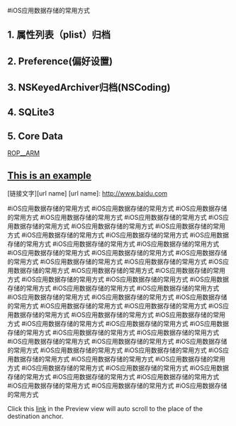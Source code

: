 #iOS应用数据存储的常用方式

## 1. 属性列表（plist）归档
## 2. Preference(偏好设置)
## 3. NSKeyedArchiver归档(NSCoding)
## 4. SQLite3
## 5. Core Data



[ROP__ARM](#ROP_ARM)

## [This is an example](id:anchor1)

[链接文字][url name]
[url name]: http://www.baidu.com





#iOS应用数据存储的常用方式
#iOS应用数据存储的常用方式
#iOS应用数据存储的常用方式
#iOS应用数据存储的常用方式
#iOS应用数据存储的常用方式
#iOS应用数据存储的常用方式
#iOS应用数据存储的常用方式
#iOS应用数据存储的常用方式
#iOS应用数据存储的常用方式
#iOS应用数据存储的常用方式
#iOS应用数据存储的常用方式
#iOS应用数据存储的常用方式
#iOS应用数据存储的常用方式
#iOS应用数据存储的常用方式
#iOS应用数据存储的常用方式
#iOS应用数据存储的常用方式
#iOS应用数据存储的常用方式
#iOS应用数据存储的常用方式
#iOS应用数据存储的常用方式
#iOS应用数据存储的常用方式
#iOS应用数据存储的常用方式
#iOS应用数据存储的常用方式
#iOS应用数据存储的常用方式
#iOS应用数据存储的常用方式
#iOS应用数据存储的常用方式
#iOS应用数据存储的常用方式
#iOS应用数据存储的常用方式
#iOS应用数据存储的常用方式
#iOS应用数据存储的常用方式
#iOS应用数据存储的常用方式
#iOS应用数据存储的常用方式
#iOS应用数据存储的常用方式
#iOS应用数据存储的常用方式
#iOS应用数据存储的常用方式
#iOS应用数据存储的常用方式
#iOS应用数据存储的常用方式
#iOS应用数据存储的常用方式
#iOS应用数据存储的常用方式
#iOS应用数据存储的常用方式
#iOS应用数据存储的常用方式
#iOS应用数据存储的常用方式
#iOS应用数据存储的常用方式
#iOS应用数据存储的常用方式
#iOS应用数据存储的常用方式
#iOS应用数据存储的常用方式
#iOS应用数据存储的常用方式
#iOS应用数据存储的常用方式
#iOS应用数据存储的常用方式
#iOS应用数据存储的常用方式
#iOS应用数据存储的常用方式
#iOS应用数据存储的常用方式
#iOS应用数据存储的常用方式
#iOS应用数据存储的常用方式
#iOS应用数据存储的常用方式
#iOS应用数据存储的常用方式


Click this [link](#anchor1) in the Preview view will auto scroll to the place of the destination anchor.

